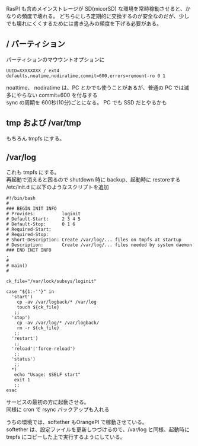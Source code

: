 RasPI も含めメインストレージが SD(micorSD) な環境を常時稼動させると、かなりの頻度で壊れる。
どちらにしろ定期的に交換するのが安全なのだが、少しでも壊れにくくするためには書き込みの頻度を下げる必要がある。

## / パーティション
パーティションのマウウントオプションに 
```
UUID=XXXXXXXX / ext4 defaults,noatime,nodiratime,commit=600,errors=remount-ro 0 1
```
noattime、 nodiratime は、PC とかでも使うことがあるが、普通の PC では滅多にやらない commit=600 を付与する  
sync の周期を 600秒(10分)ごとになる。  PC でも SSD だとやるかも

## tmp および /var/tmp
もちろん tmpfs にする。

## /var/log
これも tmpfs にする。  
再起動で消えると困るので shutdown 時に backup、起動時に restoreする  
/etc/init.d に以下のようなスクリプトを追加
```
#!/bin/bash
#
### BEGIN INIT INFO
# Provides:          loginit
# Default-Start:     2 3 4 5
# Default-Stop:      0 1 6
# Required-Start:
# Required-Stop:
# Short-Description: Create /var/log/... files on tmpfs at startup
# Description:       Create /var/log/... files needed by system daemon
### END INIT INFO
.
#
# main()
#

ck_file="/var/lock/subsys/loginit"

case "${1:-''}" in
  'start')
    cp -av /var/logback/* /var/log
    touch ${ck_file}
   ;;
  'stop')
    cp -av /var/log/* /var/logback/
    rm -r ${ck_file}
   ;;
  'restart')
   ;;
  'reload'|'force-reload')
   ;;
  'status')
   ;;
  *)
   echo "Usage: $SELF start"
   exit 1
   ;;
esac
```
サービスの最初の方に起動させる。  
同様に cron で rsync バックアップも入れる  

うちの環境では、softether もOrangePI で稼動させている。  
softether は、設定ファイルを更新しつづけるので、/var/log と同様、起動時に tmpfs にコピーした上で実行するようにしている。